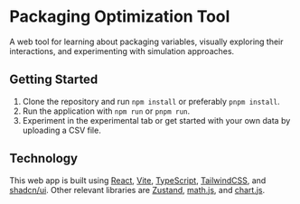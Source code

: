 # Packaging Optimization Tool

A web tool for learning about packaging variables, visually exploring their interactions, and experimenting with simulation approaches. 



## Getting Started

1. Clone the repository and run `npm install` or preferably `pnpm install`.
2. Run the application with `npm run` or `pnpm run`.
3. Experiment in the experimental tab or get started with your own data by uploading a CSV file. 



## Technology

This web app is built using [React](https://react.dev/), [Vite](https://vite.dev/), [TypeScript](https://www.typescriptlang.org/), [TailwindCSS](https://tailwindcss.com/), and [shadcn/ui](https://ui.shadcn.com/). Other relevant libraries are [Zustand](https://zustand-demo.pmnd.rs/), [math.js](https://mathjs.org/), and [chart.js](https://www.chartjs.org/).
